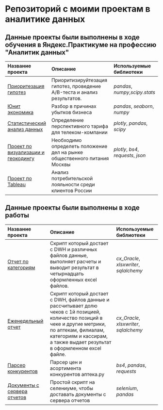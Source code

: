 # Репозиторий с моими проектам в аналитике данных


## Данные проекты были выполнены в ходе обучения в Яндекс.Практикуме на профессию "Аналитик данных"

| Название проекта | Описание | Используемые библиотеки | 
| :---------------------- | :---------------------- | :---------------------- |
| [Приоритезация гипотез](educational_projects/AB_test/ab_test.ipynb) | Приоритизируйтезация гипотез, проведение A/B-теста и анализ результатов.| *pandas*, *numpy*,*scipy.stats* |
| [Юнит экономика](educational_projects/unity_economy/ltv_roi.ipynb)| Разбор в причинах убытков бизнеса | *pandas*, *seaborn*, *numpy*|
| [Статистический анализ данных](educational_projects/statistical_data_analysis/statistical_data_analysis.ipynb) | Определение перспективного тарифа для телеком-компании  | *plotly*, *pandas*, *scipy*|
| [Проект по визуализации и геокодингу ](educational_projects/visualization/grafiki.ipynb) | Необходимо определеть положение дел на рынке  общественного питания Москвы  | *plotly*, *bs4*, *requests*, *json*|
| [Проект по Tableau ](https://public.tableau.com/app/profile/nikita8719/viz/sbornii/Dashboard1?publish=yes)| Анализ потребительской лояльности среди клиентов России  | |



## Данные проекты были выполнены в ходе работы

| Название проекта | Описание | Используемые библиотеки | 
| :---------------------- | :---------------------- | :---------------------- |
| [Отчет по категориям](working_project/report_by_category/rep_by_category.ipynb) | Скрипт который достает с DWH и различных файлов данные, выполняет расчеты и выводит результат в четырнадцать оформленных excel файлов. | *cx_Oracle*, *xlsxwriter*, *sqlalchemy*|
| [Еженедельный отчет](working_project/weekly_report/kpc.ipynb) | Скрипт который достает с DWH, файлов данные и рассчитывает долю чеков с 1й позицией, количество позиций в чеке и другие метрики, по аптекам, филиалам, категориям и кассирам, а также выдает результат в оформленном excel файле. | *cx_Oracle*, *xlsxwriter*, *sqlalchemy*|
| [Парсер конкурентов](working_project/parser/parser.ipynb) | Парсер цен и асортимента конкурентов аптека.ру  | *bs4*, *pandas*, *requests*|
| [Документы с сервера отчетов](working_project/selenium_skript/selenium.ipynb) | Простой скрипт на селениуме, чтобы доставать документы с сервера отчетов | *selenium*, *pandas*|